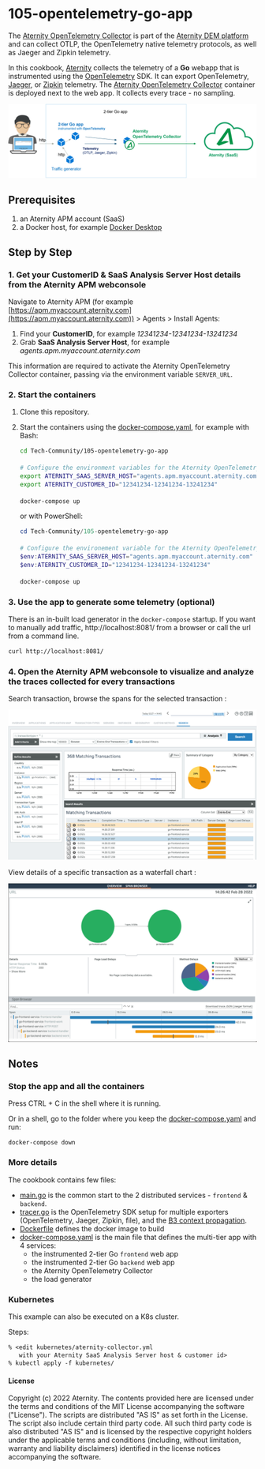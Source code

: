 # 105-opentelemetry-go-app

The [Aternity OpenTelemetry Collector](https://hub.docker.com/r/aternity/apm-collector) is part of the [Aternity DEM platform](https://www.aternity.com/application-performance-monitoring/) and can collect OTLP, the OpenTelemetry native telemetry protocols, as well as Jaeger and Zipkin telemetry.

In this cookbook, [Aternity](https://www.aternity.com) collects the telemetry of a **Go** webapp that is instrumented using the [OpenTelemetry](https://opentelemetry.io/) SDK. It can export OpenTelemetry, [Jaeger](https://www.jaegertracing.io/), or [Zipkin](https://zipkin.io/) telemetry. The [Aternity OpenTelemetry Collector](https://hub.docker.com/r/aternity/apm-collector) container is deployed next to the web app. It collects every trace - no sampling.

![diagram](images/105-diagram.png)

## Prerequisites

1. an Aternity APM account (SaaS)
2. a Docker host, for example [Docker Desktop](https://www.docker.com/products/docker-desktop)

## Step by Step

### 1. Get your CustomerID & SaaS Analysis Server Host details from the Aternity APM webconsole

Navigate to Aternity APM (for example [https://apm.myaccount.aternity.com](https://apm.myaccount.aternity.com)) > Agents > Install Agents:

1. Find your **CustomerID**, for example *12341234-12341234-13241234*
2. Grab **SaaS Analysis Server Host**, for example *agents.apm.myaccount.aternity.com*

This information are required to activate the Aternity OpenTelemetry Collector container, passing via the environment variable `SERVER_URL`. 

### 2. Start the containers

1. Clone this repository.

2. Start the containers using the [docker-compose.yaml](docker-compose.yaml), for example with Bash:
    ```bash
    cd Tech-Community/105-opentelemetry-go-app

    # Configure the environment variables for the Aternity OpenTelemetry Collector
    export ATERNITY_SAAS_SERVER_HOST="agents.apm.myaccount.aternity.com"
    export ATERNITY_CUSTOMER_ID="12341234-12341234-13241234"

    docker-compose up
    ```

    or with PowerShell:

    ```PowerShell
    cd Tech-Community/105-opentelemetry-go-app
    
    # Configure the environement variable for the Aternity OpenTelemetry Collector
    $env:ATERNITY_SAAS_SERVER_HOST="agents.apm.myaccount.aternity.com"
    $env:ATERNITY_CUSTOMER_ID="12341234-12341234-13241234"
    
    docker-compose up
    ```

### 3. Use the app to generate some telemetry (optional)

There is an in-built load generator in the `docker-compose` startup. If you want to manually add traffic, http://localhost:8081/ from a browser or call the url from a command line.
```bash
curl http://localhost:8081/
```

### 4. Open the Aternity APM webconsole to visualize and analyze the traces collected for every transactions

Search transaction, browse the spans for the selected transaction :

![Aternity APM OpenTelemetry transactions](images/service105-transactions.png)

View details of a specific transaction as a waterfall chart :

![Aternitu APM OpenTelemetry trace](images/service105-transaction-detail.png)

## Notes 

### Stop the app and all the containers

Press CTRL + C in the shell where it is running.

Or in a shell, go to the folder where you keep the [docker-compose.yaml](docker-compose.yaml) and run:

```shell
docker-compose down
```

### More details

The cookbook contains few files:
- [main.go](cmd/opentelemetry-go-example/main.go) is the common start to the 2 distributed services - `frontend` & `backend`. 
- [tracer.go](internal/tracer/tracer.go) is the OpenTelemetry SDK setup for multiple exporters (OpenTelemetry, Jaeger, Zipkin, file), and the [B3 context propagation](https://github.com/openzipkin/b3-propagation).
- [Dockerfile](Dockerfile) defines the docker image to build
- [docker-compose.yaml](docker-compose.yaml) is the main file that defines the multi-tier app with 4 services:
  - the instrumented 2-tier Go `frontend` web app 
  - the instrumented 2-tier Go `backend` web app
  - the Aternity OpenTelemetry Collector
  - the load generator
    
### Kubernetes

This example can also be executed on a K8s cluster.

Steps:
```shell
% <edit kubernetes/aternity-collector.yml
   with your Aternity SaaS Analysis Server host & customer id>
% kubectl apply -f kubernetes/
```

#### License

Copyright (c) 2022 Aternity. The contents provided here are licensed under the terms and conditions of the MIT License accompanying the software ("License"). The scripts are distributed "AS IS" as set forth in the License. The script also include certain third party code. All such third party code is also distributed "AS IS" and is licensed by the respective copyright holders under the applicable terms and conditions (including, without limitation, warranty and liability disclaimers) identified in the license notices accompanying the software.
